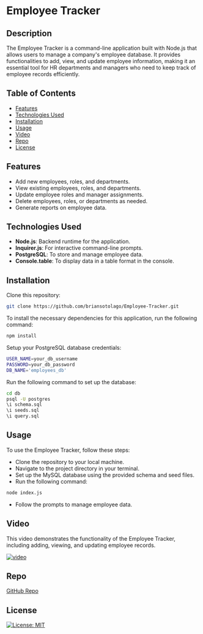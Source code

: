 # Employee Tracker

## Description

The Employee Tracker is a command-line application built with Node.js that allows users to manage a company's employee database. It provides functionalities to add, view, and update employee information, making it an essential tool for HR departments and managers who need to keep track of employee records efficiently.

## Table of Contents

- [Features](#features)
- [Technologies Used](#technologies-used)
- [Installation](#installation)
- [Usage](#usage)
- [Video](#video)
- [Repo](#repo)
- [License](#license)

## Features

- Add new employees, roles, and departments.
- View existing employees, roles, and departments.
- Update employee roles and manager assignments.
- Delete employees, roles, or departments as needed.
- Generate reports on employee data.

## Technologies Used

- **Node.js**: Backend runtime for the application.
- **Inquirer.js**: For interactive command-line prompts.
- **PostgreSQL**: To store and manage employee data.
- **Console.table**: To display data in a table format in the console.

## Installation

Clone this repository:

```bash
git clone https://github.com/briansotolago/Employee-Tracker.git
```

To install the necessary dependencies for this application, run the following command:

```bash
npm install
```

Setup your PostgreSQL database credentials:

```bash
USER_NAME=your_db_username
PASSWORD=your_db_password
DB_NAME='employees_db'
```

Run the following command to set up the database:

```bash
cd db
psql -U postgres
\i schema.sql
\i seeds.sql
\i query.sql
```

## Usage

To use the Employee Tracker, follow these steps:

- Clone the repository to your local machine.
- Navigate to the project directory in your terminal.
- Set up the MySQL database using the provided schema and seed files.
- Run the following command:

```bash
node index.js
```

- Follow the prompts to manage employee data.

## Video

This video demonstrates the functionality of the Employee Tracker, including adding, viewing, and updating employee records.

[![video](https://i.sstatic.net/Vp2cE.png)](https://drive.google.com/file/d/1Hgo3pychOfSzdTiky9IaoQsUNIofjdMQ/view)

## Repo

[GitHub Repo](https://github.com/briansotolago/Employee-Tracker)

## License

[![License: MIT](https://img.shields.io/badge/License-MIT-yellow.svg)](https://opensource.org/licenses/MIT)
